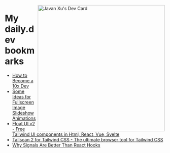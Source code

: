
<a href="https://app.daily.dev/JavanXU"><img align="right" src="https://api.daily.dev/devcards/e45a150971844cd6959a94bb94e861ea.png?r=quw" width="400" alt="Javan Xu's Dev Card"/></a>

# My daily.dev bookmarks
<!-- daily.dev BOOKMARKS:START -->
- [How to Become a 10x Dev](https://app.daily.dev/posts/6Z5TeRkqV?utm_source=rss&utm_medium=bookmarks&utm_campaign=6ueXw3FRNQzpNtewCDbI6)
- [Some Ideas for Fullscreen Image Slideshow Animations](https://app.daily.dev/posts/G6AnG3P8e?utm_source=rss&utm_medium=bookmarks&utm_campaign=6ueXw3FRNQzpNtewCDbI6)
- [Float UI v2 - Free Tailwind UI components in Html, React, Vue, Svelte](https://app.daily.dev/posts/lUBOmNDVT?utm_source=rss&utm_medium=bookmarks&utm_campaign=6ueXw3FRNQzpNtewCDbI6)
- [Tailscan 2 for Tailwind CSS - The ultimate browser tool for Tailwind CSS](https://app.daily.dev/posts/eaxMIqf2C?utm_source=rss&utm_medium=bookmarks&utm_campaign=6ueXw3FRNQzpNtewCDbI6)
- [Why Signals Are Better Than React Hooks](https://app.daily.dev/posts/Dgesd3RRx?utm_source=rss&utm_medium=bookmarks&utm_campaign=6ueXw3FRNQzpNtewCDbI6)
<!-- daily.dev BOOKMARKS:END -->
